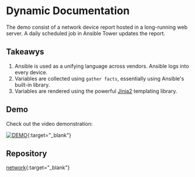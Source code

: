 # Dynamic Documentation

The demo consist of a network device report hosted in a long-running web server. A daily scheduled job in Ansible Tower updates the report.

## Takeawys

1. Ansible is used as a unifying language across vendors. Ansible logs into every device.
1. Variables are collected using `gather facts`, essentially using Ansible's built-in library.
1. Variables are rendered using the powerful [Jinja2](https://jinja.palletsprojects.com/en/2.11.x/) templating library.


## Demo
Check out the video demonstration:

  [![DEMO](http://img.youtube.com/vi/AOhIiDYiel8/0.jpg)](http://www.youtube.com/watch?v=AOhIiDYiel8 "Network Reporting"){:target="_blank"}

## Repository
  [network](https://gitlab.com/redhatautomation/network){:target="_blank"}  
